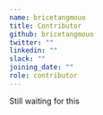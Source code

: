 ```yaml
---
name: bricetangmouo
title: Contributor
github: bricetangmouo
twitter: ""
linkedin: ""
slack: ""
joining_date: ""
role: contributor
---
```


Still waiting for this

